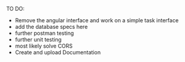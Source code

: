 TO DO: 
- Remove the angular interface and work on a simple task interface
- add the database specs here 
- further postman testing 
- further unit testing 
- most likely solve CORS 
- Create and upload Documentation

